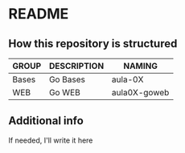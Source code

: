 # README

## How this repository is structured

| GROUP | DESCRIPTION | NAMING  |
| ----- | ----------- | ------  |
| Bases |   Go Bases  | aula-0X |
| WEB   |   Go WEB    | aula0X-goweb  |


##  Additional info

If needed, I'll write it here